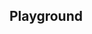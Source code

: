 <script setup>
import SwaggerUI from "@/swagger/view/SwaggerUI.vue"

import baseAllAbsWithQueryJson from "@/swagger/json/records/solr/all-record-with-query.json";
import irccAllAbsWithQueryJson from "@/swagger/json/ircc/solr/all-record-with-query.json";

import baseAllAbsPermitJson from "@/swagger/json/records/solr/all-record.json";
import irccAllAbsPermitJson from "@/swagger/json/ircc/solr/all-record.json";

import baseAllAbsPermitWithCountryJson from "@/swagger/json/records/solr/all-record-with-country.json";
import irccAllAbsPermitWithCountryJson from "@/swagger/json/ircc/solr/all-record-with-country.json";

import baseAllAbsPermitWithRegionJson from "@/swagger/json/records/solr/all-record-with-region.json";
import irccAllAbsPermitWithRegionJson from "@/swagger/json/ircc/solr/all-record-with-region.json";

import baseAllAbsPermitWithSubFiltersJson from "@/swagger/json/records/solr/all-record-with-subfilters.json";
import irccAllAbsPermitWithSubFiltersJson from "@/swagger/json/ircc/solr/all-record-with-subfilters.json";

function mergeJson(base, specific) {
  const merged = JSON.parse(JSON.stringify(base));
  merged.paths["/index"].get.parameters[0].schema.example = specific.example;
  return merged;
}


const swaggerSpecs = [
  { json:mergeJson(baseAllAbsWithQueryJson, irccAllAbsWithQueryJson), protected: false },
  { json: mergeJson(baseAllAbsPermitJson, irccAllAbsPermitJson), protected: false },
  { json: mergeJson(baseAllAbsPermitWithCountryJson, irccAllAbsPermitWithCountryJson), protected: false },
  { json: mergeJson(baseAllAbsPermitWithRegionJson, irccAllAbsPermitWithRegionJson), protected: false },
  { json: mergeJson(baseAllAbsPermitWithSubFiltersJson, irccAllAbsPermitWithSubFiltersJson), protected: false },
];

</script>

<!--@include: @/../components/records/solr.md-->

## Playground

<SwaggerUI :swaggerSpecs="swaggerSpecs"/>
